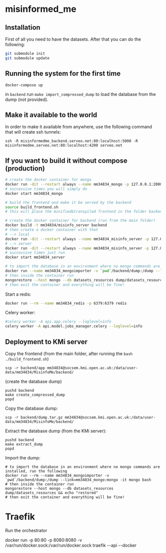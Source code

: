 # misinformed_me

## Installation

First of all you need to have the datasets. After that you can do the following:

```bash
git submodule init
git submodule update
```

## Running the system for the first time

`docker-compose up`

in `backend` run `make import_compressed_dump` to load the database from the dump (not provided).

## Make it available to the world

In order to make it available from anywhere, use the following command that will create ssh tunnels:

`ssh -R misinformedme_backend.serveo.net:80:localhost:5000 -R misinformedme.serveo.net:80:localhost:4200 serveo.net`

## If you want to build it without compose (production)

```bash
# create the docker container for mongo
docker run -dit --restart always --name mm34834_mongo -p 127.0.0.1:20001:27017 -v mm34834_mongo_volume:/data/db mongo
# successive times you will simply do
docker start mm34834_mongo

# build the frontend and make it be served by the backend
source build_frontend.sh
# this will place the minified&transpiled frontend in the folder backend/app

# create the docker container for backend (run from the main folder)
docker build -t mm34834/misinfo_server backend
# then create a docker container with that
# --> local
docker run -dit --restart always --name mm34834_misinfo_server -p 127.0.0.1:5000:5000 -e MONGO_HOST=mongo:27017 -e CREDIBILITY_ENDPOINT=http://credibility:8000 -e TWITTER_CONNECTOR="http://twitter_connector:8000/" -v `pwd`/backend:/app --link=twitter_app_mongo_1:mongo --link=mm34834_credibility:credibility --link=mm34834_twitter_connector:twitter_connector --network=twitter_app_default mm34834/misinfo_server
# --> server
docker run -dit --restart always --name mm34834_misinfo_server -p 127.0.0.1:20000:5000 -e MONGO_HOST=mongo:27017 -e CREDIBILITY_ENDPOINT=http://credibility:8000 -e TWITTER_CONNECTOR="http://twitter_connector:8000/" -v `pwd`/backend:/app --link=mm34834_mongo:mongo --link=mm34834_credibility:credibility --link=mm34834_twitter_connector:twitter_connector mm34834/misinfo_server
# successive times just run
docker start mm34834_server

# to import the database in an environment where no mongo commands are installed, run the following
docker run --name mm34834_mongoimporter -v `pwd`/backend/dump:/dump --link=mm34834_mongo:mongo -it mongo bash
# then inside the container run
mongorestore --host mongo --db datasets_resources dump/datasets_resources && echo "restored"
# then exit the container and everything will be fine!
```

Start a redis:

```bash
docker run --rm --name mm34834_redis -p 6379:6379 redis
```

Celery worker:

```bash
#celery worker -A api.app.celery --loglevel=info
celery worker -A api.model.jobs_manager.celery --loglevel=info
```

## Deployment to KMi server

Copy the frontend (from the main folder, after running the `bash ./build_frontend.sh`)
```
scp -r backend/app mm34834@socsem.kmi.open.ac.uk:/data/user-data/mm34834/MisinfoMe/backend/
```

(create the database dump)
```
pushd backend
make create_compressed_dump
popd
```

Copy the database dump:
```
scp -r backend/dump.tar.gz mm34834@socsem.kmi.open.ac.uk:/data/user-data/mm34834/MisinfoMe/backend/
```

Extract the database dump (from the KMi server):
```
pushd backend
make extract_dump
popd
```

Import the dump:
```
# to import the database in an environment where no mongo commands are installed, run the following
docker run --rm --name mm34834_mongoimporter -v `pwd`/backend/dump:/dump --link=mm34834_mongo:mongo -it mongo bash
# then inside the container run
mongorestore --host mongo --db datasets_resources dump/datasets_resources && echo "restored"
# then exit the container and everything will be fine!
```



# Traefik

Run the orchestrator

docker run -p 80:80 -p 8080:8080 -v /var/run/docker.sock:/var/run/docker.sock traefik --api --docker